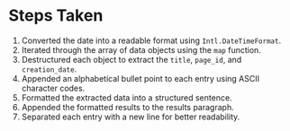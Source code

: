 # Steps Taken  

1. Converted the date into a readable format using `Intl.DateTimeFormat`.  
2. Iterated through the array of data objects using the `map` function.  
3. Destructured each object to extract the `title`, `page_id`, and `creation_date`.  
4. Appended an alphabetical bullet point to each entry using ASCII character codes.  
5. Formatted the extracted data into a structured sentence.  
6. Appended the formatted results to the results paragraph.  
7. Separated each entry with a new line for better readability.  
